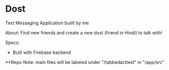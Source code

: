 # Dost
Text Messaging Application buiilt by me

About:
Find new friends and create a new dost (friend in Hindi) to talk with!

Specs:
  - Built with Firebase backend
  
**Repo Note: main files will be labeled under "/tabbedacttest" in "/app/src"
